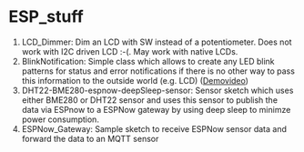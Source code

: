 # ESP_stuff

1. LCD_Dimmer: Dim an LCD with SW instead of a potentiometer. Does not work with I2C driven LCD :-(. May work with native LCDs.
2. BlinkNotification: Simple class which allows to create any LED blink patterns for status and error notifications if there is no other way to pass this information to the outside world (e.g. LCD) ([Demovideo](https://www.linux-tips-and-tricks.de/BlinkNotification.mp4))
3. DHT22-BME280-espnow-deepSleep-sensor: Sensor sketch which uses either BME280 or DHT22 sensor and uses this sensor to publish the data via ESPnow to a ESPNow gateway by using deep sleep to minimze power consumption. 
4. ESPNow_Gateway: Sample sketch to receive ESPNow sensor data and forward the data to an MQTT sensor
